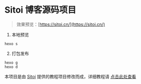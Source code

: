 # Sitoi 博客源码项目

> 效果预览：[https://sitoi.cn/](https://sitoi.cn/)

1. 本地预览

```
hexo s 
```
2. 打包发布
```
hexo g
hexo d
```


本项目是由 [Sitoi](https://sitoi.cn/) 提供的教程项目修改而成，详细教程请 [点击此处查看](https://sitoi.cn/posts/6666.html)